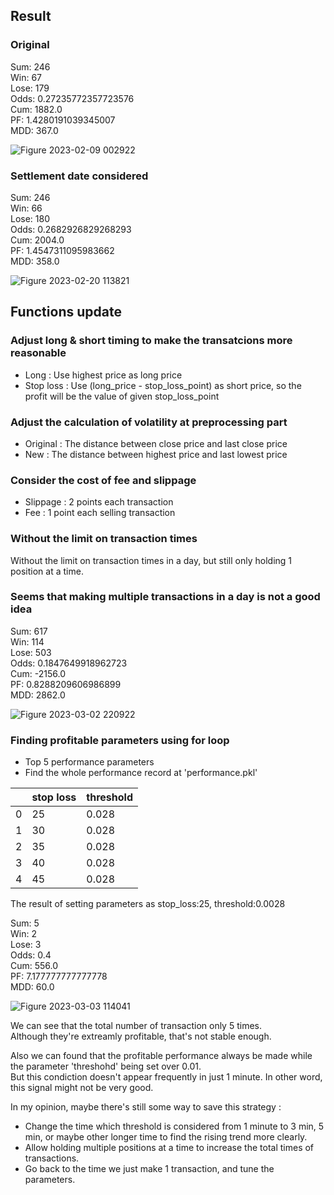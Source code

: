 ## Result

### Original
Sum: 246  
Win: 67  
Lose: 179  
Odds: 0.27235772357723576  
Cum: 1882.0  
PF: 1.4280191039345007  
MDD: 367.0  

![Figure 2023-02-09 002922](https://user-images.githubusercontent.com/34659552/217591381-591efa46-821c-45aa-ba19-2fdce3065edf.png)

### Settlement date considered
Sum: 246  
Win: 66  
Lose: 180  
Odds: 0.2682926829268293  
Cum: 2004.0  
PF: 1.4547311095983662  
MDD: 358.0  

![Figure 2023-02-20 113821](https://user-images.githubusercontent.com/34659552/220004071-4ace9cb8-fd6b-48a6-8a91-97a616ecc897.png)

## Functions update

### Adjust long & short timing to make the transatcions more reasonable

- Long : Use highest price as long price
- Stop loss : Use (long_price - stop_loss_point) as short price, so the profit will be the value of given stop_loss_point

### Adjust the calculation of volatility at preprocessing part

- Original : The distance between close price and last close price
- New : The distance between highest price and last lowest price

### Consider the cost of fee and slippage

- Slippage : 2 points each transaction
- Fee : 1 point each selling transaction  

### Without the limit on transaction times
Without the limit on transaction times in a day, but still only holding 1 position at a time.

### Seems that making multiple transactions in a day is not a good idea

Sum: 617   
Win: 114    
Lose: 503  
Odds: 0.1847649918962723  
Cum: -2156.0  
PF: 0.8288209606986899  
MDD: 2862.0

![Figure 2023-03-02 220922](https://user-images.githubusercontent.com/34659552/222451948-05e5aca9-c0c3-40e2-914f-c0bb3eabbf25.png)


### Finding profitable parameters using for loop

- Top 5 performance parameters   
- Find the whole performance record at 'performance.pkl'    

|  | stop loss | threshold |
| --- | --- | --- |
| 0 | 25 | 0.028 |
| 1 | 30 | 0.028 |
| 2 | 35 | 0.028 |
| 3 | 40 | 0.028 |
| 4 | 45 | 0.028 |

The result of setting parameters as stop_loss:25, threshold:0.0028

Sum: 5  
Win: 2  
Lose: 3  
Odds: 0.4  
Cum: 556.0  
PF: 7.177777777777778  
MDD: 60.0  

![Figure 2023-03-03 114041](https://user-images.githubusercontent.com/34659552/222625866-68e672f0-6258-42a1-a0c7-9d0053aee677.png)

We can see that the total number of transaction only 5 times.  
Although they're extreamly profitable, that's not stable enough.

Also we can found that the profitable performance always be made while the parameter 'threshohd' being set over 0.01.     
But this condiction doesn't appear frequently in just 1 minute.
In other word, this signal might not be very good. 

In my opinion, maybe there's still some way to save this strategy :
-  Change the time which threshold is considered from 1 minute to 3 min, 5 min, or maybe other longer time to find the rising trend more clearly.  
-  Allow holding multiple positions at a time to increase the total times of transactions.
-  Go back to the time we just make 1 transaction, and tune the parameters.
